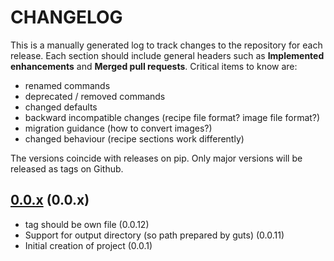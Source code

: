 # CHANGELOG

This is a manually generated log to track changes to the repository for each release.
Each section should include general headers such as **Implemented enhancements**
and **Merged pull requests**. Critical items to know are:

 - renamed commands
 - deprecated / removed commands
 - changed defaults
 - backward incompatible changes (recipe file format? image file format?)
 - migration guidance (how to convert images?)
 - changed behaviour (recipe sections work differently)

The versions coincide with releases on pip. Only major versions will be released as tags on Github.

## [0.0.x](https://github.com/singularityhub/guts/tree/main) (0.0.x)
 - tag should be own file (0.0.12)
 - Support for output directory (so path prepared by guts) (0.0.11)
 - Initial creation of project (0.0.1)

